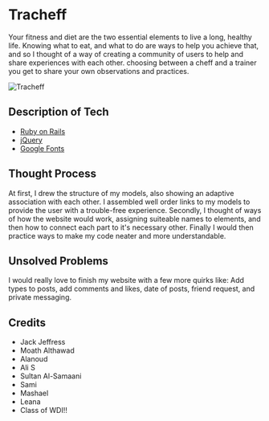 # Tracheff
Your fitness and diet are the two essential elements to live a long, healthy life. Knowing what to eat, and what to do are ways to help you achieve that, and so I thought of a way of creating a community of users to help and share experiences with each other. choosing between a cheff and a trainer you get to share your own observations and practices.

![Tracheff](https://image.ibb.co/kcErjf/Screen-Shot-2018-11-14-at-9-23-14-AM.png )

## Description of Tech
- [Ruby on Rails](https://guides.rubyonrails.org/getting_started.html)
- [jQuery](https://code.jquery.com/)
- [Google Fonts](https://fonts.google.com/)

## Thought Process
At first, I drew the structure of my models, also showing an adaptive association with each other. I assembled well order links to my models to provide the user with a trouble-free experience. Secondly, I thought of ways of how the website would work, assigning suiteable names to elements, and then how to connect each part to it's necessary other. Finally I would then practice ways to make my code neater and more understandable.

## Unsolved Problems
I would really love to finish my website with a few more quirks like: Add types to posts, add comments and likes, date of posts, friend request, and private messaging. 

## Credits
- Jack Jeffress
- Moath Althawad
- Alanoud
- Ali S
- Sultan Al-Samaani
- Sami
- Mashael
- Leana
- Class of WDI!!
